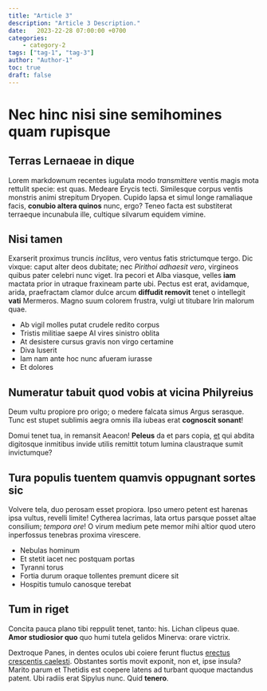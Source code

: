```yaml
---
title: "Article 3"
description: "Article 3 Description."
date:   2023-22-28 07:00:00 +0700
categories: 
    - category-2
tags: ["tag-1", "tag-3"]
author: "Author-1"
toc: true
draft: false
---
```

# Nec hinc nisi sine semihomines quam rupisque

## Terras Lernaeae in dique

Lorem markdownum recentes iugulata modo *transmittere* ventis magis mota
rettulit specie: est quas. Medeare Erycis tecti. Similesque corpus ventis
monstris animi strepitum Dryopen. Cupido lapsa et simul longe ramaliaque facis,
**conubio altera quinos** nunc, ergo? Teneo facta est substiterat terraeque
incunabula ille, cultique silvarum equidem vimine.

## Nisi tamen

Exarserit proximus truncis *inclitus*, vero ventus fatis strictumque tergo. Dic
vixque: caput alter deos dubitate; nec *Pirithoi adhaesit vero*, virgineos
quibus pater celebri nunc viget. Ira pecori et Alba viasque, velles **iam**
mactata prior in utraque fraxineam parte ubi. Pectus est erat, avidamque, arida,
praefractam clamor dulce arcum **diffudit removit** tenet o intellegit **vati**
Mermeros. Magno suum colorem frustra, vulgi ut titubare Irin malorum quae.

- Ab vigil molles putat crudele redito corpus
- Tristis militiae saepe AI vires sinistro oblita
- At desistere cursus gravis non virgo certamine
- Diva luserit
- Iam nam ante hoc nunc afueram iurasse
- Et dolores

## Numeratur tabuit quod vobis at vicina Philyreius

Deum vultu propiore pro origo; o medere falcata simus Argus serasque. Tunc est
stupet sublimis aegra omnis illa iubeas erat **cognoscit sonant**!

Domui tenet tua, in remansit Aeacon! **Peleus** da et pars copia,
[et](http://undasanchises.com/) qui abdita digitosque inmitibus invide utilis
remittit totum lumina claustraque sumit invictumque?

## Tura populis tuentem quamvis oppugnant sortes sic

Volvere tela, duo perosam esset propiora. Ipso umero petent est harenas ipsa
vultus, revelli limite! Cytherea lacrimas, lata ortus parsque posset altae
consilium; *tempora ore*! O virum medium pete memor mihi altior quod utero
inperfossus tenebras proxima virescere.

- Nebulas hominum
- Et stetit iacet nec postquam portas
- Tyranni torus
- Fortia durum oraque tollentes premunt dicere sit
- Hospitis tumulo canosque terebat

## Tum in riget

Concita pauca plano tibi reppulit tenet, tanto: his. Lichan clipeus quae. **Amor
studiosior quo** quo humi tutela gelidos Minerva: orare victrix.

Dextroque Panes, in dentes oculos ubi coiere ferunt fluctus [erectus crescentis
caelesti](http://miserere-ebrietas.org/acaetas). Obstantes sortis movit exponit,
non et, ipse insula? Marito parum et Thetidis est coepere latens ad turbant
quoque mactandus patent. Ubi radiis erat Sipylus nunc. Quid **tenero**.
